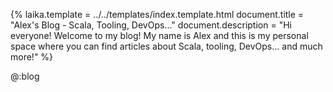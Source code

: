 {%
	laika.template = ../../templates/index.template.html
	document.title = "Alex's Blog - Scala, Tooling, DevOps..."
    document.description = "Hi everyone! Welcome to my blog! My name is Alex and this is my personal space where you can find articles about Scala, tooling, DevOps... and much more!"
%}

@:blog
    